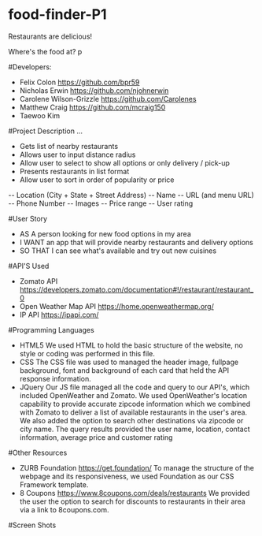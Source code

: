 # food-finder-P1

Restaurants are delicious!

Where's the food at?
p

#Developers:
 - Felix Colon https://github.com/bpr59
 - Nicholas Erwin https://github.com/njohnerwin
 - Carolene Wilson-Grizzle https://github.com/Carolenes 
 - Matthew Craig https://github.com/mcraig150
 - Taewoo Kim

#Project Description 
...
- Gets list of nearby restaurants
- Allows user to input distance radius
- Allow user to select to show all options or only delivery / pick-up
- Presents restaurants in list format 
- Allow user to sort in order of popularity or price

-- Location (City + State + Street Address)
-- Name
-- URL (and menu URL)
-- Phone Number
-- Images
-- Price range
-- User rating

#User Story 
 - AS A person looking for new food options in my area
 - I WANT an app that will provide nearby restaurants and delivery options
 - SO THAT I can see what's available and try out new cuisines

#API'S Used
 - Zomato API https://developers.zomato.com/documentation#!/restaurant/restaurant_0
 - Open Weather Map API https://home.openweathermap.org/
 - IP API https://ipapi.com/

#Programming Languages
 
- HTML5
    We used HTML to hold the basic structure of the website, no style or coding was performed in this file.
 - CSS
    The CSS file was used to managed the header image, fullpage background, font and background of each card that held the API response information.
 - JQuery
    Our JS file managed all the code and query to our API's, which included OpenWeather and Zomato. We used OpenWeather's location capability to provide accurate zipcode information which we combined with Zomato to deliver a list of available restaurants in the user's area. We also added the option to search other destinations via zipcode or city name. The query results provided the user name, location, contact information, average price and customer rating

#Other Resources
- ZURB Foundation https://get.foundation/
    To manage the structure of the webpage and its responsiveness, we used Foundation as our CSS Framework template.
 - 8 Coupons https://www.8coupons.com/deals/restaurants
    We provided the user the option to search for discounts to restaurants in their area via a link to 8coupons.com.

#Screen Shots


  
